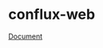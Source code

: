 # conflux-web

[Document](https://github.com/Conflux-Chain/ConfluxWeb/blob/rewrite/packages/conflux-web/api.md)
